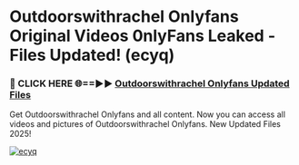 # Outdoorswithrachel Onlyfans Original Videos 0nlyFans Leaked - Files Updated! (ecyq)

<h3>🔴 CLICK HERE 🌐==►► <a href="https://tinyurl.com/2m67pmp6" rel="nofollow">Outdoorswithrachel Onlyfans Updated Files</a></h3>

Get Outdoorswithrachel Onlyfans and all content. Now you can access all videos and pictures of Outdoorswithrachel Onlyfans. New Updated Files 2025!

[![ecyq](https://i.imgur.com/H4QAA4z.gif)](https://tinyurl.com/2m67pmp6)